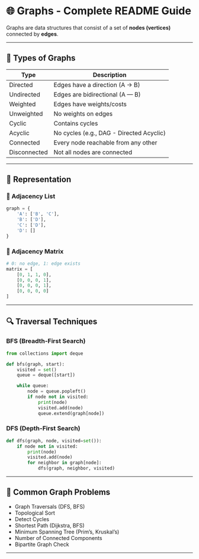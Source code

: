 
# 🌐 Graphs - Complete README Guide

Graphs are data structures that consist of a set of **nodes (vertices)** connected by **edges**.

---

## 📌 Types of Graphs

| Type             | Description                                 |
|------------------|---------------------------------------------|
| Directed         | Edges have a direction (A → B)              |
| Undirected       | Edges are bidirectional (A — B)             |
| Weighted         | Edges have weights/costs                    |
| Unweighted       | No weights on edges                         |
| Cyclic           | Contains cycles                             |
| Acyclic          | No cycles (e.g., DAG - Directed Acyclic)    |
| Connected        | Every node reachable from any other         |
| Disconnected     | Not all nodes are connected                 |

---

## 🧠 Representation

### 🔹 Adjacency List
```python
graph = {
    'A': ['B', 'C'],
    'B': ['D'],
    'C': ['D'],
    'D': []
}
```

### 🔹 Adjacency Matrix
```python
# 0: no edge, 1: edge exists
matrix = [
    [0, 1, 1, 0],
    [0, 0, 0, 1],
    [0, 0, 0, 1],
    [0, 0, 0, 0]
]
```

---

## 🔍 Traversal Techniques

### BFS (Breadth-First Search)
```python
from collections import deque

def bfs(graph, start):
    visited = set()
    queue = deque([start])

    while queue:
        node = queue.popleft()
        if node not in visited:
            print(node)
            visited.add(node)
            queue.extend(graph[node])
```

### DFS (Depth-First Search)
```python
def dfs(graph, node, visited=set()):
    if node not in visited:
        print(node)
        visited.add(node)
        for neighbor in graph[node]:
            dfs(graph, neighbor, visited)
```

---

## 🔧 Common Graph Problems

- Graph Traversals (DFS, BFS)
- Topological Sort
- Detect Cycles
- Shortest Path (Dijkstra, BFS)
- Minimum Spanning Tree (Prim’s, Kruskal’s)
- Number of Connected Components
- Bipartite Graph Check

---
